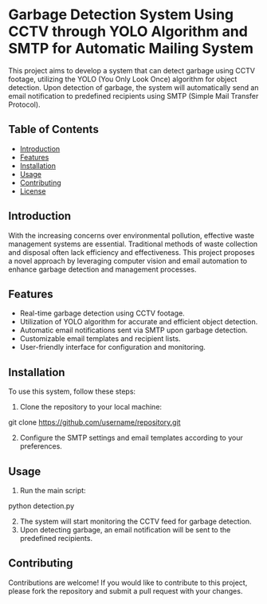 # Garbage Detection System Using CCTV through YOLO Algorithm and SMTP for Automatic Mailing System

This project aims to develop a system that can detect garbage using CCTV footage, utilizing the YOLO (You Only Look Once) algorithm for object detection. Upon detection of garbage, the system will automatically send an email notification to predefined recipients using SMTP (Simple Mail Transfer Protocol).

## Table of Contents

- [Introduction](#introduction)
- [Features](#features)
- [Installation](#installation)
- [Usage](#usage)
- [Contributing](#contributing)
- [License](#license)

## Introduction

With the increasing concerns over environmental pollution, effective waste management systems are essential. Traditional methods of waste collection and disposal often lack efficiency and effectiveness. This project proposes a novel approach by leveraging computer vision and email automation to enhance garbage detection and management processes.

## Features

- Real-time garbage detection using CCTV footage.
- Utilization of YOLO algorithm for accurate and efficient object detection.
- Automatic email notifications sent via SMTP upon garbage detection.
- Customizable email templates and recipient lists.
- User-friendly interface for configuration and monitoring.

## Installation

To use this system, follow these steps:

1. Clone the repository to your local machine:

git clone https://github.com/username/repository.git

2. Configure the SMTP settings and email templates according to your preferences.

## Usage

1. Run the main script:

python detection.py

2. The system will start monitoring the CCTV feed for garbage detection.
3. Upon detecting garbage, an email notification will be sent to the predefined recipients.

## Contributing

Contributions are welcome! If you would like to contribute to this project, please fork the repository and submit a pull request with your changes.
